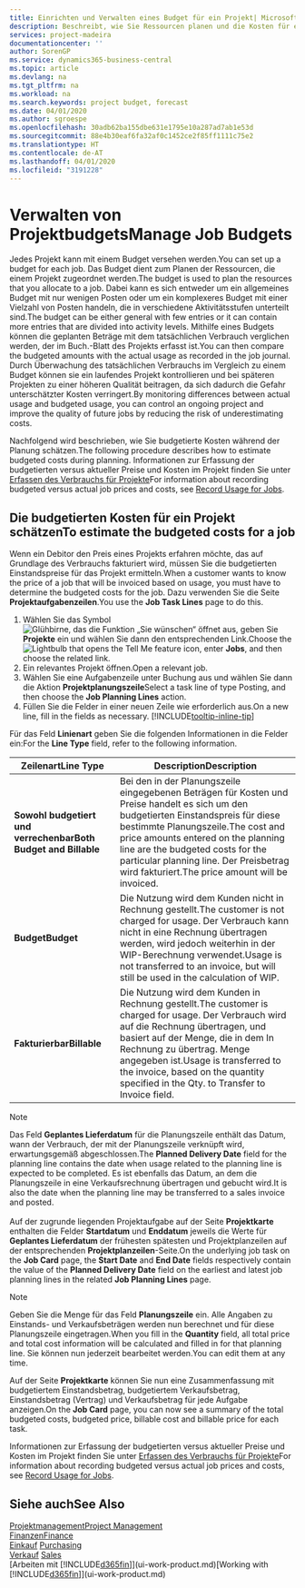 ```yaml
---
title: Einrichten und Verwalten eines Budget für ein Projekt| Microsoft Docs
description: Beschreibt, wie Sie Ressourcen planen und die Kosten für ein Projekt durch das Einrichten eines Budgets für jedes Projekt prognostizieren und steuern.
services: project-madeira
documentationcenter: ''
author: SorenGP
ms.service: dynamics365-business-central
ms.topic: article
ms.devlang: na
ms.tgt_pltfrm: na
ms.workload: na
ms.search.keywords: project budget, forecast
ms.date: 04/01/2020
ms.author: sgroespe
ms.openlocfilehash: 30adb62ba155dbe631e1795e10a287ad7ab1e53d
ms.sourcegitcommit: 88e4b30eaf6fa32af0c1452ce2f85ff1111c75e2
ms.translationtype: HT
ms.contentlocale: de-AT
ms.lasthandoff: 04/01/2020
ms.locfileid: "3191228"
---
```

# <a name="manage-job-budgets"></a><span data-ttu-id="32630-103">Verwalten von Projektbudgets</span><span class="sxs-lookup"><span data-stu-id="32630-103">Manage Job Budgets</span></span>
<span data-ttu-id="32630-104">Jedes Projekt kann mit einem Budget versehen werden.</span><span class="sxs-lookup"><span data-stu-id="32630-104">You can set up a budget for each job.</span></span> <span data-ttu-id="32630-105">Das Budget dient zum Planen der Ressourcen, die einem Projekt zugeordnet werden.</span><span class="sxs-lookup"><span data-stu-id="32630-105">The budget is used to plan the resources that you allocate to a job.</span></span> <span data-ttu-id="32630-106">Dabei kann es sich entweder um ein allgemeines Budget mit nur wenigen Posten oder um ein komplexeres Budget mit einer Vielzahl von Posten handeln, die in verschiedene Aktivitätsstufen unterteilt sind.</span><span class="sxs-lookup"><span data-stu-id="32630-106">The budget can be either general with few entries or it can contain more entries that are divided into activity levels.</span></span> <span data-ttu-id="32630-107">Mithilfe eines Budgets können die geplanten Beträge mit dem tatsächlichen Verbrauch verglichen werden, der im Buch.-Blatt des Projekts erfasst ist.</span><span class="sxs-lookup"><span data-stu-id="32630-107">You can then compare the budgeted amounts with the actual usage as recorded in the job journal.</span></span> <span data-ttu-id="32630-108">Durch Überwachung des tatsächlichen Verbrauchs im Vergleich zu einem Budget können sie ein laufendes Projekt kontrollieren und bei späteren Projekten zu einer höheren Qualität beitragen, da sich dadurch die Gefahr unterschätzter Kosten verringert.</span><span class="sxs-lookup"><span data-stu-id="32630-108">By monitoring differences between actual usage and budgeted usage, you can control an ongoing project and improve the quality of future jobs by reducing the risk of underestimating costs.</span></span>

<span data-ttu-id="32630-109">Nachfolgend wird beschrieben, wie Sie budgetierte Kosten während der Planung schätzen.</span><span class="sxs-lookup"><span data-stu-id="32630-109">The following procedure describes how to estimate budgeted costs during planning.</span></span> <span data-ttu-id="32630-110">Informationen zur Erfassung der budgetierten versus aktueller Preise und Kosten im Projekt finden Sie unter [Erfassen des Verbrauchs für Projekte](projects-how-record-job-usage.md)</span><span class="sxs-lookup"><span data-stu-id="32630-110">For information about recording budgeted versus actual job prices and costs, see [Record Usage for Jobs](projects-how-record-job-usage.md).</span></span>  

## <a name="to-estimate-the-budgeted-costs-for-a-job"></a><a name="JobBudgetCosts"></a> <span data-ttu-id="32630-111">Die budgetierten Kosten für ein Projekt schätzen</span><span class="sxs-lookup"><span data-stu-id="32630-111">To estimate the budgeted costs for a job</span></span>
<span data-ttu-id="32630-112">Wenn ein Debitor den Preis eines Projekts erfahren möchte, das auf Grundlage des Verbrauchs fakturiert wird, müssen Sie die budgetierten Einstandspreise für das Projekt ermitteln.</span><span class="sxs-lookup"><span data-stu-id="32630-112">When a customer wants to know the price of a job that will be invoiced based on usage, you must have to determine the budgeted costs for the job.</span></span> <span data-ttu-id="32630-113">Dazu verwenden Sie die Seite **Projektaufgabenzeilen**.</span><span class="sxs-lookup"><span data-stu-id="32630-113">You use the **Job Task Lines** page to do this.</span></span>

1. <span data-ttu-id="32630-114">Wählen Sie das Symbol ![Glühbirne, das die Funktion „Sie wünschen“ öffnet](media/ui-search/search_small.png "Tell Me-Funktion") aus, geben Sie **Projekte** ein und wählen Sie dann den entsprechenden Link.</span><span class="sxs-lookup"><span data-stu-id="32630-114">Choose the ![Lightbulb that opens the Tell Me feature](media/ui-search/search_small.png "Tell me what you want to do") icon, enter **Jobs**, and then choose the related link.</span></span>  
2. <span data-ttu-id="32630-115">Ein relevantes Projekt öffnen.</span><span class="sxs-lookup"><span data-stu-id="32630-115">Open a relevant job.</span></span>
3. <span data-ttu-id="32630-116">Wählen Sie eine Aufgabenzeile unter Buchung aus und wählen Sie dann die Aktion **Projektplanungszeile**</span><span class="sxs-lookup"><span data-stu-id="32630-116">Select a task line of type Posting, and then choose the **Job Planning Lines** action.</span></span>
4. <span data-ttu-id="32630-117">Füllen Sie die Felder in einer neuen Zeile wie erforderlich aus.</span><span class="sxs-lookup"><span data-stu-id="32630-117">On a new line, fill in the fields as necessary.</span></span> [!INCLUDE[tooltip-inline-tip](includes/tooltip-inline-tip_md.md)]   

<span data-ttu-id="32630-118">Für das Feld **Linienart** geben Sie die folgenden Informationen in die Felder ein:</span><span class="sxs-lookup"><span data-stu-id="32630-118">For the **Line Type** field, refer to the following information.</span></span>  

| <span data-ttu-id="32630-119">Zeilenart</span><span class="sxs-lookup"><span data-stu-id="32630-119">Line Type</span></span> | <span data-ttu-id="32630-120">Description</span><span class="sxs-lookup"><span data-stu-id="32630-120">Description</span></span> |
| --- | --- |
| <span data-ttu-id="32630-121">**Sowohl budgetiert und verrechenbar**</span><span class="sxs-lookup"><span data-stu-id="32630-121">**Both Budget and Billable**</span></span> |<span data-ttu-id="32630-122">Bei den in der Planungszeile eingegebenen Beträgen für Kosten und Preise handelt es sich um den budgetierten Einstandspreis für diese bestimmte Planungszeile.</span><span class="sxs-lookup"><span data-stu-id="32630-122">The cost and price amounts entered on the planning line are the budgeted costs for the particular planning line.</span></span> <span data-ttu-id="32630-123">Der Preisbetrag wird fakturiert.</span><span class="sxs-lookup"><span data-stu-id="32630-123">The price amount will be invoiced.</span></span> |
| <span data-ttu-id="32630-124">**Budget**</span><span class="sxs-lookup"><span data-stu-id="32630-124">**Budget**</span></span> |<span data-ttu-id="32630-125">Die Nutzung wird dem Kunden nicht in Rechnung gestellt.</span><span class="sxs-lookup"><span data-stu-id="32630-125">The customer is not charged for usage.</span></span> <span data-ttu-id="32630-126">Der Verbrauch kann nicht in eine Rechnung übertragen werden, wird jedoch weiterhin in der WIP-Berechnung verwendet.</span><span class="sxs-lookup"><span data-stu-id="32630-126">Usage is not transferred to an invoice, but will still be used in the calculation of WIP.</span></span> |
| <span data-ttu-id="32630-127">**Fakturierbar**</span><span class="sxs-lookup"><span data-stu-id="32630-127">**Billable**</span></span> |<span data-ttu-id="32630-128">Die Nutzung wird dem Kunden in Rechnung gestellt.</span><span class="sxs-lookup"><span data-stu-id="32630-128">The customer is charged for usage.</span></span> <span data-ttu-id="32630-129">Der Verbrauch wird auf die Rechnung übertragen, und basiert auf der Menge, die in dem In Rechnung zu übertrag. Menge angegeben ist.</span><span class="sxs-lookup"><span data-stu-id="32630-129">Usage is transferred to the invoice, based on the quantity specified in the Qty. to Transfer to Invoice field.</span></span> |

> [!NOTE]  
> <span data-ttu-id="32630-130">Das Feld **Geplantes Lieferdatum** für die Planungszeile enthält das Datum, wann der Verbrauch, der mit der Planungszeile verknüpft wird, erwartungsgemäß abgeschlossen.</span><span class="sxs-lookup"><span data-stu-id="32630-130">The **Planned Delivery Date** field for the planning line contains the date when usage related to the planning line is expected to be completed.</span></span> <span data-ttu-id="32630-131">Es ist ebenfalls das Datum, an dem die Planungszeile in eine Verkaufsrechnung übertragen und gebucht wird.</span><span class="sxs-lookup"><span data-stu-id="32630-131">It is also the date when the planning line may be transferred to a sales invoice and posted.</span></span> <br /><br /> <span data-ttu-id="32630-132">Auf der zugrunde liegenden Projektaufgabe auf der Seite **Projektkarte** enthalten die Felder **Startdatum** und **Enddatum** jeweils die Werte für **Geplantes Lieferdatum** der frühesten spätesten und Projektplanzeilen auf der entsprechenden **Projektplanzeilen**-Seite.</span><span class="sxs-lookup"><span data-stu-id="32630-132">On the underlying job task on the **Job Card** page, the **Start Date** and **End Date** fields respectively contain the value of the **Planned Delivery Date** field on the earliest and latest job planning lines in the related **Job Planning Lines** page.</span></span>

> [!NOTE]  
>   <span data-ttu-id="32630-133">Geben Sie die Menge für das Feld **Planungszeile** ein. Alle Angaben zu Einstands- und Verkaufsbeträgen werden nun berechnet und für diese Planungszeile eingetragen.</span><span class="sxs-lookup"><span data-stu-id="32630-133">When you fill in the **Quantity** field, all total price and total cost information will be calculated and filled in for that planning line.</span></span> <span data-ttu-id="32630-134">Sie können nun jederzeit bearbeitet werden.</span><span class="sxs-lookup"><span data-stu-id="32630-134">You can edit them at any time.</span></span>

<span data-ttu-id="32630-135">Auf der Seite **Projektkarte** können Sie nun eine Zusammenfassung mit budgetiertem Einstandsbetrag, budgetiertem Verkaufsbetrag, Einstandsbetrag (Vertrag) und Verkaufsbetrag für jede Aufgabe anzeigen.</span><span class="sxs-lookup"><span data-stu-id="32630-135">On the **Job Card** page, you can now see a summary of the total budgeted costs, budgeted price, billable cost and billable price for each task.</span></span>

<span data-ttu-id="32630-136">Informationen zur Erfassung der budgetierten versus aktueller Preise und Kosten im Projekt finden Sie unter [Erfassen des Verbrauchs für Projekte](projects-how-record-job-usage.md)</span><span class="sxs-lookup"><span data-stu-id="32630-136">For information about recording budgeted versus actual job prices and costs, see [Record Usage for Jobs](projects-how-record-job-usage.md).</span></span>

## <a name="see-also"></a><span data-ttu-id="32630-137">Siehe auch</span><span class="sxs-lookup"><span data-stu-id="32630-137">See Also</span></span>
[<span data-ttu-id="32630-138">Projektmanagement</span><span class="sxs-lookup"><span data-stu-id="32630-138">Project Management</span></span>](projects-manage-projects.md)  
[<span data-ttu-id="32630-139">Finanzen</span><span class="sxs-lookup"><span data-stu-id="32630-139">Finance</span></span>](finance.md)  
<span data-ttu-id="32630-140">[Einkauf](purchasing-manage-purchasing.md)       </span><span class="sxs-lookup"><span data-stu-id="32630-140">[Purchasing](purchasing-manage-purchasing.md)       </span></span>  
<span data-ttu-id="32630-141">[Verkauf](sales-manage-sales.md)    </span><span class="sxs-lookup"><span data-stu-id="32630-141">[Sales](sales-manage-sales.md)    </span></span>  
<span data-ttu-id="32630-142">[Arbeiten mit [!INCLUDE[d365fin](includes/d365fin_md.md)]](ui-work-product.md)</span><span class="sxs-lookup"><span data-stu-id="32630-142">[Working with [!INCLUDE[d365fin](includes/d365fin_md.md)]](ui-work-product.md)</span></span>  
